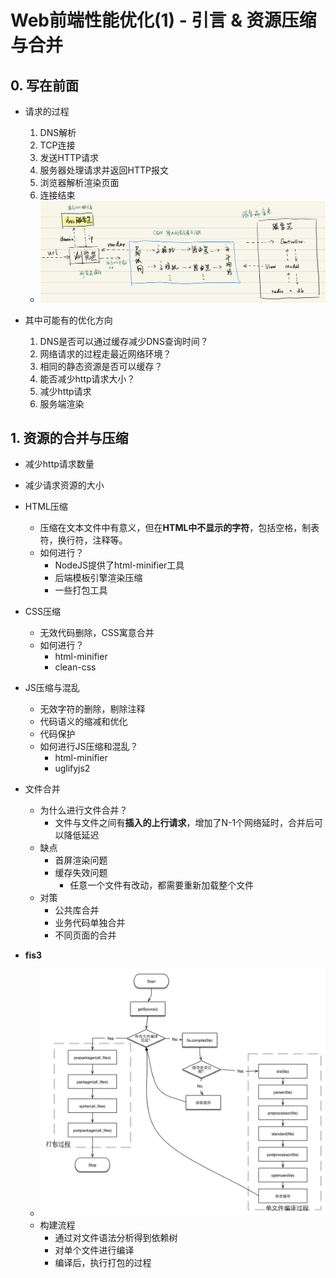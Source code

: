 # Web前端性能优化(1) - 引言 & 资源压缩与合并

## 0. 写在前面

- 请求的过程
  1. DNS解析
  2. TCP连接
  3. 发送HTTP请求
  4. 服务器处理请求并返回HTTP报文
  5. 浏览器解析渲染页面
  6. 连接结束
  - ![request process](../../documents/img/request_process.png)

- 其中可能有的优化方向
  1. DNS是否可以通过缓存减少DNS查询时间？
  2. 网络请求的过程走最近网络环境？
  3. 相同的静态资源是否可以缓存？
  4. 能否减少http请求大小？
  5. 减少http请求
  6. 服务端渲染

## 1. 资源的合并与压缩

- 减少http请求数量
- 减少请求资源的大小

- HTML压缩
  - 压缩在文本文件中有意义，但在**HTML中不显示的字符**，包括空格，制表符，换行符，注释等。
  - 如何进行？
    - NodeJS提供了html-minifier工具
    - 后端模板引擎渲染压缩
    - 一些打包工具

- CSS压缩
  - 无效代码删除，CSS寓意合并
  - 如何进行？
    - html-minifier
    - clean-css

- JS压缩与混乱
  - 无效字符的删除，剔除注释
  - 代码语义的缩减和优化
  - 代码保护
  - 如何进行JS压缩和混乱？
    - html-minifier
    - uglifyjs2

- 文件合并
  - 为什么进行文件合并？
    - 文件与文件之间有**插入的上行请求**，增加了N-1个网络延时，合并后可以降低延迟
  - 缺点
    - 首屏渲染问题
    - 缓存失效问题
      - 任意一个文件有改动，都需要重新加载整个文件
  - 对策
    - 公共库合并
    - 业务代码单独合并
    - 不同页面的合并

- **fis3**
  - ![构建流程](../../documents/img/fis-compile-flow.png)
  - 构建流程
    - 通过对文件语法分析得到依赖树
    - 对单个文件进行编译
    - 编译后，执行打包的过程
